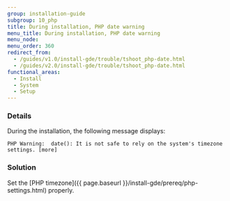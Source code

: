 ```yaml
---
group: installation-guide
subgroup: 10_php
title: During installation, PHP date warning
menu_title: During installation, PHP date warning
menu_node:
menu_order: 360
redirect_from:
  - /guides/v1.0/install-gde/trouble/tshoot_php-date.html
  - /guides/v2.0/install-gde/trouble/tshoot_php-date.html
functional_areas:
  - Install
  - System
  - Setup
---
```


### Details

During the installation, the following message displays: 

	PHP Warning:  date(): It is not safe to rely on the system's timezone settings. [more]

### Solution

Set the [PHP timezone]({{ page.baseurl }}/install-gde/prereq/php-settings.html) properly.

